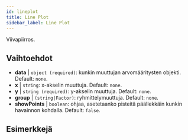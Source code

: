 ```yaml
---
id: lineplot
title: Line Plot
sidebar_label: Line Plot
---
```


Viivapiirros.

## Vaihtoehdot

* __data__ | `object (required)`: kunkin muuttujan arvomääritysten objekti. Default: `none`.
* __x__ | `string`: x-akselin muuttuja. Default: `none`.
* __y__ | `string (required)`: y-akselin muuttuja. Default: `none`.
* __group__ | `(string|Factor)`: ryhmittelymuuttuja. Default: `none`.
* __showPoints__ | `boolean`: ohjaa, asetetaanko pisteitä päällekkäin kunkin havainnon kohdalla. Default: `false`.


## Esimerkkejä

